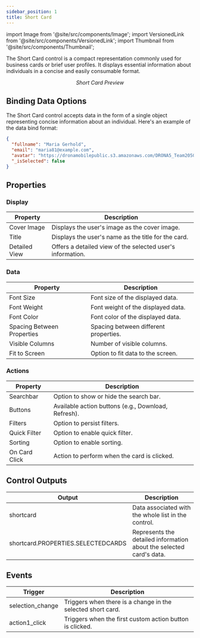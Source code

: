 ```yaml
---
sidebar_position: 1
title: Short Card
---
```


import Image from '@site/src/components/Image';
import VersionedLink from '@site/src/components/VersionedLink';
import Thumbnail from '@site/src/components/Thumbnail';

The Short Card control is a compact representation commonly used for business cards or brief user profiles. It displays essential information about individuals in a concise and easily consumable format.

<figure>
  <Thumbnail src="/img/reference/controls/short-card/preview.jpeg" alt="Short Card Preview" />
  <figcaption align="center"><i>Short Card Preview</i></figcaption>
</figure>

## Binding Data Options

The Short Card control accepts data in the form of a single object representing concise information about an individual. Here's an example of the data bind format:

```json
{
  "fullname": "Maria Gerhold",
  "email": "maria81@example.com",
  "avatar": "https://dronamobilepublic.s3.amazonaws.com/DRONA5_Team2050/content/app/images/public/Maria_T4j7j.jpg",
  "_isSelected": false
}
```

## Properties

### Display
| Property     | Description                                              |
|--------------|----------------------------------------------------------|
| Cover Image  | Displays the user's image as the cover image.             |
| Title        | Displays the user's name as the title for the card.       |
| Detailed View| Offers a detailed view of the selected user's information.|

### Data
| Property         | Description                                         |
|------------------|-----------------------------------------------------|
| Font Size        | Font size of the displayed data.                     |
| Font Weight      | Font weight of the displayed data.                   |
| Font Color       | Font color of the displayed data.                    |
| Spacing Between Properties | Spacing between different properties.      |
| Visible Columns  | Number of visible columns.                          |
| Fit to Screen     | Option to fit data to the screen.                   |

### Actions
| Property     | Description                                         |
|--------------|-----------------------------------------------------|
| Searchbar    | Option to show or hide the search bar.              |
| Buttons      | Available action buttons (e.g., Download, Refresh). |
| Filters      | Option to persist filters.                          |
| Quick Filter | Option to enable quick filter.                      |
| Sorting      | Option to enable sorting.                           |
| On Card Click| Action to perform when the card is clicked.         |

## Control Outputs

| Output      | Description                                      |
|-------------|--------------------------------------------------|
| shortcard   | Data associated with the whole list in the control.     |
| shortcard.PROPERTIES.SELECTEDCARDS   | Represents the detailed information about the selected card's data.     |

## Events

| Trigger           | Description                                                       |
|-------------------|-------------------------------------------------------------------|
| selection_change  | Triggers when there is a change in the selected short card.        |
| action1_click     | Triggers when the first custom action button is clicked.          |
  
